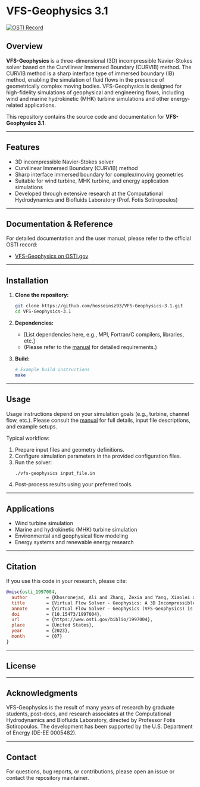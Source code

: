 # VFS-Geophysics 3.1

[![OSTI Record](https://img.shields.io/badge/OSTI-10.15473%2F1997004-blue)](https://www.osti.gov/biblio/1997004)

## Overview

**VFS-Geophysics** is a three-dimensional (3D) incompressible Navier-Stokes solver based on the Curvilinear Immersed Boundary (CURVIB) method. The CURVIB method is a sharp interface type of immersed boundary (IB) method, enabling the simulation of fluid flows in the presence of geometrically complex moving bodies. VFS-Geophysics is designed for high-fidelity simulations of geophysical and engineering flows, including wind and marine hydrokinetic (MHK) turbine simulations and other energy-related applications.

This repository contains the source code and documentation for **VFS-Geophysics 3.1**.

---

## Features

- 3D incompressible Navier-Stokes solver
- Curvilinear Immersed Boundary (CURVIB) method
- Sharp interface immersed boundary for complex/moving geometries
- Suitable for wind turbine, MHK turbine, and energy application simulations
- Developed through extensive research at the Computational Hydrodynamics and Biofluids Laboratory (Prof. Fotis Sotiropoulos)

---

## Documentation & Reference

For detailed documentation and the user manual, please refer to the official OSTI record:

- [VFS-Geophysics on OSTI.gov](https://www.osti.gov/biblio/1997004)

---

## Installation

1. **Clone the repository:**
   ```bash
   git clone https://github.com/hosseinsz93/VFS-Geophysics-3.1.git
   cd VFS-Geophysics-3.1
   ```

2. **Dependencies:**
   - [List dependencies here, e.g., MPI, Fortran/C compilers, libraries, etc.]
   - (Please refer to the [manual](https://www.osti.gov/biblio/1997004) for detailed requirements.)

3. **Build:**
   ```bash
   # Example build instructions
   make
   ```

---

## Usage

Usage instructions depend on your simulation goals (e.g., turbine, channel flow, etc.). Please consult the [manual](https://www.osti.gov/biblio/1997004) for full details, input file descriptions, and example setups.

Typical workflow:
1. Prepare input files and geometry definitions.
2. Configure simulation parameters in the provided configuration files.
3. Run the solver:
   ```bash
   ./vfs-geophysics input_file.in
   ```
4. Post-process results using your preferred tools.

---

## Applications

- Wind turbine simulation
- Marine and hydrokinetic (MHK) turbine simulation
- Environmental and geophysical flow modeling
- Energy systems and renewable energy research

---

## Citation

If you use this code in your research, please cite:

```bibtex
@misc{osti_1997004,
  author       = {Khosronejad, Ali and Zhang, Zexia and Yang, Xiaolei and Santoni, Christian and Borazjani, Iman and Calderer, Antoni and Kang, Seokkoo and Gilmanov, Anvar and Le, Trung},
  title        = {Virtual Flow Solver - Geophysics: A 3D Incompressible Navier-Stokes Solver},
  annote       = {Virtual Flow Solver - Geophysics (VFS-Geophysics) is a three-dimensional (3D) incompressible Navier-Stokes solver based on the Curvilinear Immersed Boundary (CURVIB) method. The CURVIB is a sharp interface type of immersed boundary (IB) method that enables the simulation of fluid flows in the presence of geometrically complex moving bodies. The CURVIB method can be applied to wind/MHK turbine simulations and energy applications. VFS-Geophysics is the result of many years of research work by several graduate students, post-docs, and research associates that have been involved in the Computational Hydrodynamics and Biofluids Laboratory directed by Professor Fotis Sotiropoulos. The preparation of the present manual has been supported by the U.S. Department of Energy (DE-EE 0005482).},
  doi          = {10.15473/1997004},
  url          = {https://www.osti.gov/biblio/1997004},
  place        = {United States},
  year         = {2023},
  month        = {07}
}
```

---

## License



---

## Acknowledgments

VFS-Geophysics is the result of many years of research by graduate students, post-docs, and research associates at the Computational Hydrodynamics and Biofluids Laboratory, directed by Professor Fotis Sotiropoulos. The development has been supported by the U.S. Department of Energy (DE-EE 0005482).

---

## Contact

For questions, bug reports, or contributions, please open an issue or contact the repository maintainer.
